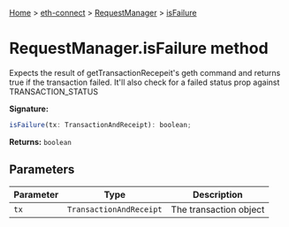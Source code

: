 [Home](./index) &gt; [eth-connect](./eth-connect.md) &gt; [RequestManager](./eth-connect.requestmanager.md) &gt; [isFailure](./eth-connect.requestmanager.isfailure.md)

# RequestManager.isFailure method

Expects the result of getTransactionRecepeit's geth command and returns true if the transaction failed. It'll also check for a failed status prop against TRANSACTION\_STATUS

**Signature:**
```javascript
isFailure(tx: TransactionAndReceipt): boolean;
```
**Returns:** `boolean`

## Parameters

|  Parameter | Type | Description |
|  --- | --- | --- |
|  `tx` | `TransactionAndReceipt` | The transaction object |

